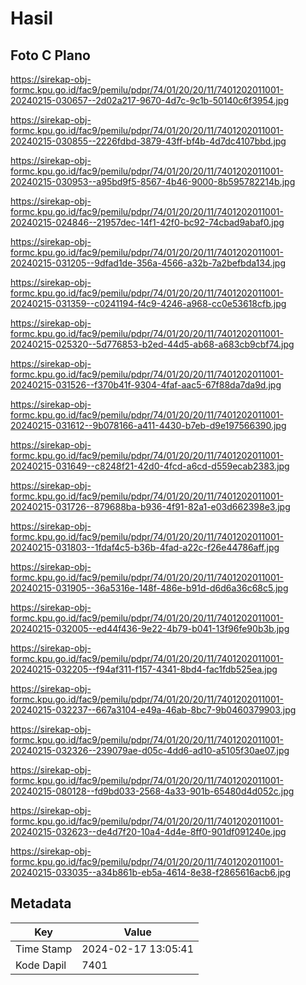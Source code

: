 # Hasil

## Foto C Plano

https://sirekap-obj-formc.kpu.go.id/fac9/pemilu/pdpr/74/01/20/20/11/7401202011001-20240215-030657--2d02a217-9670-4d7c-9c1b-50140c6f3954.jpg

https://sirekap-obj-formc.kpu.go.id/fac9/pemilu/pdpr/74/01/20/20/11/7401202011001-20240215-030855--2226fdbd-3879-43ff-bf4b-4d7dc4107bbd.jpg

https://sirekap-obj-formc.kpu.go.id/fac9/pemilu/pdpr/74/01/20/20/11/7401202011001-20240215-030953--a95bd9f5-8567-4b46-9000-8b595782214b.jpg

https://sirekap-obj-formc.kpu.go.id/fac9/pemilu/pdpr/74/01/20/20/11/7401202011001-20240215-024846--21957dec-14f1-42f0-bc92-74cbad9abaf0.jpg

https://sirekap-obj-formc.kpu.go.id/fac9/pemilu/pdpr/74/01/20/20/11/7401202011001-20240215-031205--9dfad1de-356a-4566-a32b-7a2befbda134.jpg

https://sirekap-obj-formc.kpu.go.id/fac9/pemilu/pdpr/74/01/20/20/11/7401202011001-20240215-031359--c0241194-f4c9-4246-a968-cc0e53618cfb.jpg

https://sirekap-obj-formc.kpu.go.id/fac9/pemilu/pdpr/74/01/20/20/11/7401202011001-20240215-025320--5d776853-b2ed-44d5-ab68-a683cb9cbf74.jpg

https://sirekap-obj-formc.kpu.go.id/fac9/pemilu/pdpr/74/01/20/20/11/7401202011001-20240215-031526--f370b41f-9304-4faf-aac5-67f88da7da9d.jpg

https://sirekap-obj-formc.kpu.go.id/fac9/pemilu/pdpr/74/01/20/20/11/7401202011001-20240215-031612--9b078166-a411-4430-b7eb-d9e197566390.jpg

https://sirekap-obj-formc.kpu.go.id/fac9/pemilu/pdpr/74/01/20/20/11/7401202011001-20240215-031649--c8248f21-42d0-4fcd-a6cd-d559ecab2383.jpg

https://sirekap-obj-formc.kpu.go.id/fac9/pemilu/pdpr/74/01/20/20/11/7401202011001-20240215-031726--879688ba-b936-4f91-82a1-e03d662398e3.jpg

https://sirekap-obj-formc.kpu.go.id/fac9/pemilu/pdpr/74/01/20/20/11/7401202011001-20240215-031803--1fdaf4c5-b36b-4fad-a22c-f26e44786aff.jpg

https://sirekap-obj-formc.kpu.go.id/fac9/pemilu/pdpr/74/01/20/20/11/7401202011001-20240215-031905--36a5316e-148f-486e-b91d-d6d6a36c68c5.jpg

https://sirekap-obj-formc.kpu.go.id/fac9/pemilu/pdpr/74/01/20/20/11/7401202011001-20240215-032005--ed44f436-9e22-4b79-b041-13f96fe90b3b.jpg

https://sirekap-obj-formc.kpu.go.id/fac9/pemilu/pdpr/74/01/20/20/11/7401202011001-20240215-032205--f94af311-f157-4341-8bd4-fac1fdb525ea.jpg

https://sirekap-obj-formc.kpu.go.id/fac9/pemilu/pdpr/74/01/20/20/11/7401202011001-20240215-032237--667a3104-e49a-46ab-8bc7-9b0460379903.jpg

https://sirekap-obj-formc.kpu.go.id/fac9/pemilu/pdpr/74/01/20/20/11/7401202011001-20240215-032326--239079ae-d05c-4dd6-ad10-a5105f30ae07.jpg

https://sirekap-obj-formc.kpu.go.id/fac9/pemilu/pdpr/74/01/20/20/11/7401202011001-20240215-080128--fd9bd033-2568-4a33-901b-65480d4d052c.jpg

https://sirekap-obj-formc.kpu.go.id/fac9/pemilu/pdpr/74/01/20/20/11/7401202011001-20240215-032623--de4d7f20-10a4-4d4e-8ff0-901df091240e.jpg

https://sirekap-obj-formc.kpu.go.id/fac9/pemilu/pdpr/74/01/20/20/11/7401202011001-20240215-033035--a34b861b-eb5a-4614-8e38-f2865616acb6.jpg


## Metadata

| Key        | Value               |
| ---------- | ------------------- |
| Time Stamp | 2024-02-17 13:05:41 |
| Kode Dapil | 7401                |



